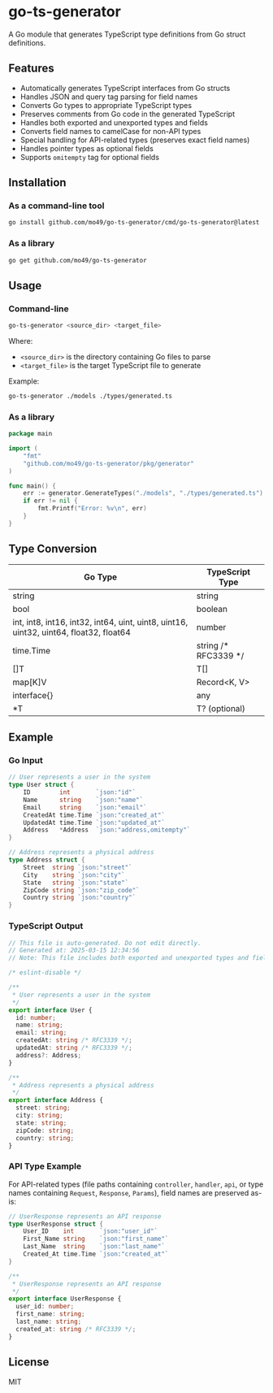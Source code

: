 # go-ts-generator

A Go module that generates TypeScript type definitions from Go struct definitions.

## Features

- Automatically generates TypeScript interfaces from Go structs
- Handles JSON and query tag parsing for field names
- Converts Go types to appropriate TypeScript types
- Preserves comments from Go code in the generated TypeScript
- Handles both exported and unexported types and fields
- Converts field names to camelCase for non-API types
- Special handling for API-related types (preserves exact field names)
- Handles pointer types as optional fields
- Supports `omitempty` tag for optional fields

## Installation

### As a command-line tool

```bash
go install github.com/mo49/go-ts-generator/cmd/go-ts-generator@latest
```

### As a library

```bash
go get github.com/mo49/go-ts-generator
```

## Usage

### Command-line

```bash
go-ts-generator <source_dir> <target_file>
```

Where:
- `<source_dir>` is the directory containing Go files to parse
- `<target_file>` is the target TypeScript file to generate

Example:
```bash
go-ts-generator ./models ./types/generated.ts
```

### As a library

```go
package main

import (
	"fmt"
	"github.com/mo49/go-ts-generator/pkg/generator"
)

func main() {
	err := generator.GenerateTypes("./models", "./types/generated.ts")
	if err != nil {
		fmt.Printf("Error: %v\n", err)
	}
}
```

## Type Conversion

| Go Type | TypeScript Type |
|---------|----------------|
| string | string |
| bool | boolean |
| int, int8, int16, int32, int64, uint, uint8, uint16, uint32, uint64, float32, float64 | number |
| time.Time | string /* RFC3339 */ |
| []T | T[] |
| map[K]V | Record<K, V> |
| interface{} | any |
| *T | T? (optional) |

## Example

### Go Input

```go
// User represents a user in the system
type User struct {
	ID        int       `json:"id"`
	Name      string    `json:"name"`
	Email     string    `json:"email"`
	CreatedAt time.Time `json:"created_at"`
	UpdatedAt time.Time `json:"updated_at"`
	Address   *Address  `json:"address,omitempty"`
}

// Address represents a physical address
type Address struct {
	Street  string `json:"street"`
	City    string `json:"city"`
	State   string `json:"state"`
	ZipCode string `json:"zip_code"`
	Country string `json:"country"`
}
```

### TypeScript Output

```typescript
// This file is auto-generated. Do not edit directly.
// Generated at: 2025-03-15 12:34:56
// Note: This file includes both exported and unexported types and fields.

/* eslint-disable */

/**
 * User represents a user in the system
 */
export interface User {
  id: number;
  name: string;
  email: string;
  createdAt: string /* RFC3339 */;
  updatedAt: string /* RFC3339 */;
  address?: Address;
}

/**
 * Address represents a physical address
 */
export interface Address {
  street: string;
  city: string;
  state: string;
  zipCode: string;
  country: string;
}
```

### API Type Example

For API-related types (file paths containing `controller`, `handler`, `api`, or type names containing `Request`, `Response`, `Params`), field names are preserved as-is:

```go
// UserResponse represents an API response
type UserResponse struct {
	User_ID    int       `json:"user_id"`
	First_Name string    `json:"first_name"`
	Last_Name  string    `json:"last_name"`
	Created_At time.Time `json:"created_at"`
}
```

```typescript
/**
 * UserResponse represents an API response
 */
export interface UserResponse {
  user_id: number;
  first_name: string;
  last_name: string;
  created_at: string /* RFC3339 */;
}
```

## License

MIT